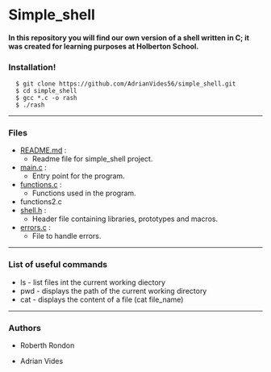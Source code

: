 # Simple_shell

#### In this repository you will find our own version of a shell written in C; it was created for learning purposes at Holberton School.


### Installation!
```
  $ git clone https://github.com/AdrianVides56/simple_shell.git
  $ cd simple_shell
  $ gcc *.c -o rash
  $ ./rash
  ```
---
### Files
- [README.md] :
    - Readme file for simple_shell project.
- [main.c] :
    - Entry point for the program.
- [functions.c] :
    - Functions used in the program.
- functions2.c
- [shell.h] :
    - Header file containing libraries, prototypes and macros.
- [errors.c] :
    - File to handle errors.
--- 
### List of useful commands
- ls - list files int the current working diectory
- pwd - displays the path of the current working directory
- cat - displays the content of a file (cat file_name)
---
### Authors
- Roberth Rondon
- Adrian Vides



   [README.md]: <https://github.com/AdrianVides56/simple_shell/blob/master/README.md>
   [main.c]: <https://github.com/AdrianVides56/simple_shell/blob/master/main.c>
   [functions.c]: <https://github.com/AdrianVides56/simple_shell/blob/master/functions.c>
   [shell.h]: <https://github.com/AdrianVides56/simple_shell/blob/master/shell.h>
   [errors.c]: <https://github.com/AdrianVides56/simple_shell/blob/master/errors.c>
